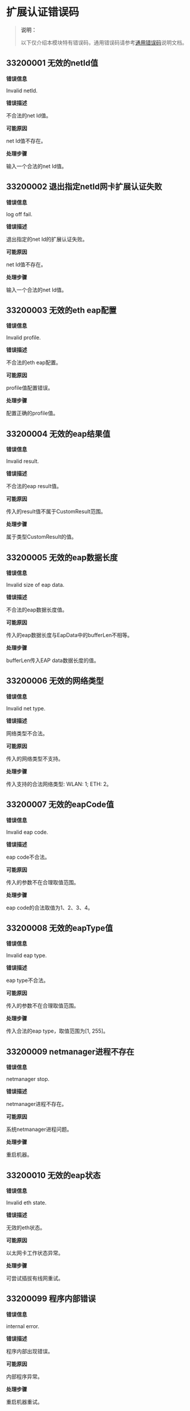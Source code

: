 # 扩展认证错误码

<!--Kit: Network Kit-->
<!--Subsystem: Communication-->
<!--Owner: @wmyao_mm-->
<!--Designer: @guo-min_net-->
<!--Tester: @tongxilin-->
<!--Adviser: @zhang_yixin13-->

> **说明：**
>
> 以下仅介绍本模块特有错误码，通用错误码请参考[通用错误码](../errorcode-universal.md)说明文档。

## 33200001 无效的netId值

**错误信息**

Invalid netId.

**错误描述**

不合法的net Id值。

**可能原因**

net Id值不存在。

**处理步骤**

输入一个合法的net Id值。

## 33200002 退出指定netId网卡扩展认证失败

**错误信息**

log off fail.

**错误描述**

退出指定的net Id的扩展认证失败。

**可能原因**

net Id值不存在。

**处理步骤**

输入一个合法的net Id值。

## 33200003 无效的eth eap配置

**错误信息**

Invalid profile.

**错误描述**

不合法的eth eap配置。

**可能原因**

profile值配置错误。

**处理步骤**

配置正确的profile值。

## 33200004 无效的eap结果值

**错误信息**

Invalid result.

**错误描述**

不合法的eap result值。

**可能原因**

传入的result值不属于CustomResult范围。

**处理步骤**

属于类型CustomResult的值。

## 33200005 无效的eap数据长度

**错误信息**

Invalid size of eap data.

**错误描述**

不合法的eap数据长度值。

**可能原因**

传入的eap数据长度与EapData中的bufferLen不相等。

**处理步骤**

bufferLen传入EAP data数据长度的值。

## 33200006 无效的网络类型

**错误信息**

Invalid net type.

**错误描述**

网络类型不合法。

**可能原因**

传入的网络类型不支持。

**处理步骤**

传入支持的合法网络类型: WLAN: 1; ETH: 2。


## 33200007 无效的eapCode值

**错误信息**

Invalid eap code.

**错误描述**

eap code不合法。

**可能原因**

传入的参数不在合理取值范围。

**处理步骤**

eap code的合法取值为1、2、3、4。

## 33200008 无效的eapType值

**错误信息**

Invalid eap type.

**错误描述**

eap type不合法。

**可能原因**

传入的参数不在合理取值范围。

**处理步骤**

传入合法的eap type，取值范围为[1, 255]。

## 33200009 netmanager进程不存在

**错误信息**

netmanager stop.

**错误描述**

netmanager进程不存在。

**可能原因**

系统netmanager进程问题。

**处理步骤**

重启机器。

## 33200010 无效的eap状态

**错误信息**

Invalid eth state.

**错误描述**

无效的eth状态。

**可能原因**

以太网卡工作状态异常。

**处理步骤**

可尝试插拔有线网重试。

## 33200099 程序内部错误

**错误信息**

internal error.

**错误描述**

程序内部出现错误。

**可能原因**

内部程序异常。

**处理步骤**

重启机器重试。

